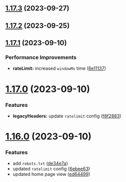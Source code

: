 ## [1.17.3](https://github.com/ghoshRitesh12/aniwatch-api/compare/v1.17.2...v1.17.3) (2023-09-27)



## [1.17.2](https://github.com/ghoshRitesh12/aniwatch-api/compare/v1.17.1...v1.17.2) (2023-09-25)



## [1.17.1](https://github.com/ghoshRitesh12/aniwatch-api/compare/v1.17.0...v1.17.1) (2023-09-10)


### Performance Improvements

* **rateLimit:** increased `windowMs` time ([6e11137](https://github.com/ghoshRitesh12/aniwatch-api/commit/6e11137ce2d5bd3b35beb7b56904abc82b2f6f18))



# [1.17.0](https://github.com/ghoshRitesh12/aniwatch-api/compare/v1.16.0...v1.17.0) (2023-09-10)


### Features

* **legacyHeaders:** update `ratelimit` config ([f8f2883](https://github.com/ghoshRitesh12/aniwatch-api/commit/f8f2883f72136ebcb95d84f9c182bd03a7ad80fe))



# [1.16.0](https://github.com/ghoshRitesh12/aniwatch-api/compare/v1.15.1...v1.16.0) (2023-09-10)


### Features

* add `robots.txt` ([de34e7a](https://github.com/ghoshRitesh12/aniwatch-api/commit/de34e7ae57e0454592be7cce15e49327a9183f00))
* updated `ratelimit` config ([6ebee63](https://github.com/ghoshRitesh12/aniwatch-api/commit/6ebee632d7e894b31f7e1fc8aece4b9e8456542a))
* updated home page view ([ed64499](https://github.com/ghoshRitesh12/aniwatch-api/commit/ed6449909433e0a7489a653688eaf8558f7f0962))



